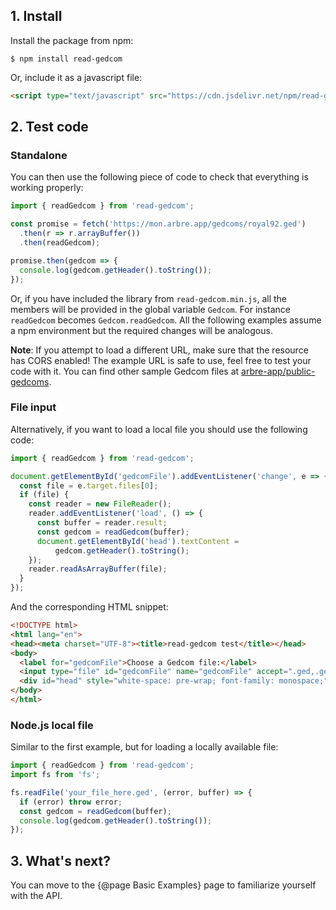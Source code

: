 ## 1. Install

Install the package from npm:

```
$ npm install read-gedcom
```

Or, include it as a javascript file:

```html
<script type="text/javascript" src="https://cdn.jsdelivr.net/npm/read-gedcom/dist/read-gedcom.min.js"></script>
```

## 2. Test code

### Standalone

You can then use the following piece of code to check that everything is working properly:

```javascript
import { readGedcom } from 'read-gedcom';

const promise = fetch('https://mon.arbre.app/gedcoms/royal92.ged')
  .then(r => r.arrayBuffer())
  .then(readGedcom);

promise.then(gedcom => {
  console.log(gedcom.getHeader().toString());
});
```

Or, if you have included the library from `read-gedcom.min.js`, all the members will be provided in the global variable `Gedcom`.
For instance `readGedcom` becomes `Gedcom.readGedcom`. All the following examples assume a npm environment but the required changes will be analogous.

**Note**: If you attempt to load a different URL, make sure that the resource has CORS enabled!
The example URL is safe to use, feel free to test your code with it.
You can find other sample Gedcom files at [arbre-app/public-gedcoms](https://github.com/arbre-app/public-gedcoms).

### File input

Alternatively, if you want to load a local file you should use the following code:

```javascript
import { readGedcom } from 'read-gedcom';

document.getElementById('gedcomFile').addEventListener('change', e => {
  const file = e.target.files[0];
  if (file) {
    const reader = new FileReader();
    reader.addEventListener('load', () => {
      const buffer = reader.result;
      const gedcom = readGedcom(buffer);
      document.getElementById('head').textContent =
          gedcom.getHeader().toString();
    });
    reader.readAsArrayBuffer(file);
  }
});
```

And the corresponding HTML snippet:

```html
<!DOCTYPE html>
<html lang="en">
<head><meta charset="UTF-8"><title>read-gedcom test</title></head>
<body>
  <label for="gedcomFile">Choose a Gedcom file:</label>
  <input type="file" id="gedcomFile" name="gedcomFile" accept=".ged,.gedcom">
  <div id="head" style="white-space: pre-wrap; font-family: monospace;"></div>
</body>
</html>
```

### Node.js local file

Similar to the first example, but for loading a locally available file:

```javascript
import { readGedcom } from 'read-gedcom';
import fs from 'fs';

fs.readFile('your_file_here.ged', (error, buffer) => {
  if (error) throw error;
  const gedcom = readGedcom(buffer);
  console.log(gedcom.getHeader().toString());
});
```

## 3. What's next?

You can move to the {@page Basic Examples} page to familiarize yourself with the API.
